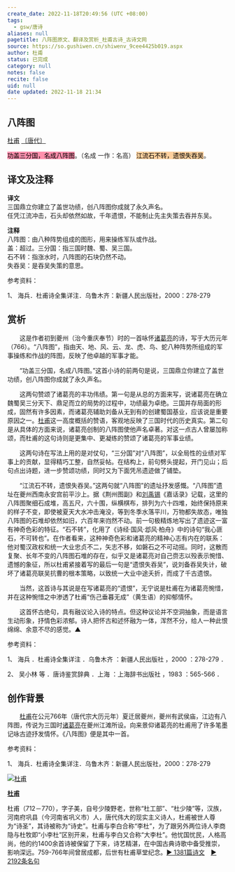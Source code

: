 ```yaml
---
create_date: 2022-11-18T20:49:56 (UTC +08:00)
tags:
  - gsw/唐诗
aliases: null
pagetitle: 八阵图原文、翻译及赏析_杜甫古诗_古诗文网
source: https://so.gushiwen.cn/shiwenv_9cee4425b019.aspx
author: 杜甫
status: 已完成
category: null
notes: false
recite: false
uid: null
date updated: 2022-11-18 21:34
---
```


## 八阵图

[杜甫](https://so.gushiwen.cn/authorv_515ea88d1858.aspx) [〔唐代〕](https://so.gushiwen.cn/shiwens/default.aspx?cstr=%e5%94%90%e4%bb%a3)

<mark style="background: #FF5582A6;">功盖三分国，名成八阵图</mark>。（名成 一作：名高）
 <mark style="background: #FFB86CA6;">江流石不转，遗恨失吞吴</mark>。

## 译文及注释

**译文**\
三国鼎立你建立了盖世功绩，创八阵图你成就了永久声名。\
任凭江流冲击，石头却依然如故，千年遗恨，不能制止先主失策去吞并东吴。

**注释**\
八阵图：由八种阵势组成的图形，用来操练军队或作战。\
盖：超过。三分国：指三国时魏、蜀、吴三国。\
石不转：指涨水时，八阵图的石块仍然不动。\
失吞吴：是吞吴失策的意思。

参考资料：

1、 海兵．杜甫诗全集详注．乌鲁木齐：新疆人民出版社，2000：278-279

## 赏析

　　这是作者初到夔州（治今重庆奉节）时的一首咏怀[诸葛亮](https://so.gushiwen.cn/authorv_e82a672a1ca9.aspx)的诗，写于大历元年（766）。“八阵图”，指由天、地、风、云、龙、虎、鸟、蛇八种阵势所组成的军事操练和作战的阵图，反映了他卓越的军事才能。

　　“功盖三分国，名成八阵图。”这首小诗的前两句是说，三国鼎立你建立了盖世功绩，创八阵图你成就了永久声名。

　　这两句赞颂了诸葛亮的丰功伟绩。第一句是从总的方面来写，说诸葛亮在确立魏蜀吴三分天下、鼎足而立的局势的过程中，功绩最为卓绝。三国并存局面的形成，固然有许多因素，而诸葛亮辅助刘备从无到有的创建蜀国基业，应该说是重要原因之一。[杜甫](https://so.gushiwen.cn/authorv_515ea88d1858.aspx)这一高度概括的赞语，客观地反映了三国时代的历史真实。第二句是从具体的方面来说，诸葛亮创制的八阵图使他声名卓著。对这一点古人曾屡加称颂，而杜甫的这句诗则是更集中、更凝练的赞颂了诸葛亮的军事业绩。

　　这两句诗在写法上用的是对仗句，“三分国”对“八阵图”，以全局性的业绩对军事上的贡献，显得精巧工整，自然妥帖。在结构上，前句劈头提起，开门见山；后句点出诗题，进一步赞颂功绩，同时又为下面凭吊遗迹做了铺垫。

　　“江流石不转，遗恨失吞吴。”这两句就“八阵图”的遗址抒发感慨。“八阵图”遗址在夔州西南永安宫前平沙上。据《荆州图副》和[刘禹锡](https://so.gushiwen.cn/authorv_e3c4e8cf2646.aspx)《嘉话录》记载，这里的八阵图聚细石成堆，高五尺，六十围，纵横棋布，排列为六十四堆，始终保持原来的样子不变，即使被夏天大水冲击淹没，等到冬季水落平川，万物都失故态，唯独八阵图的石堆却依然如旧，六百年来岿然不动。前一句极精炼地写出了遗迹这一富有神奇色彩的特征。“石不转”，化用了《诗经·国风·邶风·柏舟》中的诗句“我心匪石，不可转也”。在作者看来，这种神奇色彩和诸葛亮的精神心志有内在的联系：他对蜀汉政权和统一大业忠贞不二，矢志不移，如磐石之不可动摇。同时，这散而复聚、长年不变的八阵图石堆的存在，似乎又是诸葛亮对自己赍志以殁表示惋惜、遗憾的象征，所以杜甫紧接着写的最后一句是“遗恨失吞吴”，说刘备吞吴失计，破坏了诸葛亮联吴抗曹的根本策略，以致统一大业中途夭折，而成了千古遗恨。

　　当然，这首诗与其说是在写诸葛亮的“遗恨”，无宁说是杜甫在为诸葛亮惋惜，并在这种惋惜之中渗透了杜甫“伤己垂暮无成”（黄生语）的抑郁情怀。

　　这首怀古绝句，具有融议论入诗的特点。但这种议论并不空洞抽象，而是语言生动形象，抒情色彩浓郁。诗人把怀古和述怀融为一体，浑然不分，给人一种此恨绵绵、余意不尽的感觉。▲

参考资料：

1、 海兵 ．杜甫诗全集详注 ．乌鲁木齐 ：新疆人民出版社 ，2000 ：278-279 ．

2、 吴小林 等 ．唐诗鉴赏辞典 ．上海 ：上海辞书出版社 ，1983 ：565-566 ．

## 创作背景

　　[杜甫](https://so.gushiwen.cn/authorv_515ea88d1858.aspx)在公元766年（唐代宗大历元年）夏迁居夔州，夔州有武侯庙，江边有八阵图，传说为三国时[诸葛亮](https://so.gushiwen.cn/authorv_e82a672a1ca9.aspx)在夔州江滩所设。向来景仰诸葛亮的杜甫用了许多笔墨记咏古迹抒发情怀。《八阵图》便是其中一首。

参考资料：

1、 海兵．杜甫诗全集详注．乌鲁木齐：新疆人民出版社，2000：278-279

[![杜甫](https://song.gushiwen.cn/authorImg/dufu.jpg)](https://so.gushiwen.cn/authorv_515ea88d1858.aspx)

[**杜甫**](https://so.gushiwen.cn/authorv_515ea88d1858.aspx)

杜甫（712－770），字子美，自号少陵野老，世称“杜工部”、“杜少陵”等，汉族，河南府巩县（今河南省巩义市）人，唐代伟大的现实主义诗人，杜甫被世人尊为“诗圣”，其诗被称为“诗史”。杜甫与李白合称“李杜”，为了跟另外两位诗人李商隐与杜牧即“小李杜”区别开来，杜甫与李白又合称“大李杜”。他忧国忧民，人格高尚，他的约1400余首诗被保留了下来，诗艺精湛，在中国古典诗歌中备受推崇，影响深远。759-766年间曾居成都，后世有杜甫草堂纪念。[► 1381篇诗文](https://so.gushiwen.cn/shiwens/default.aspx?astr=%e6%9d%9c%e7%94%ab)　[► 2192条名句](https://so.gushiwen.cn/mingjus/default.aspx?astr=%e6%9d%9c%e7%94%ab)
